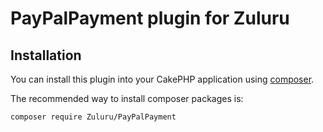 # PayPalPayment plugin for Zuluru

## Installation

You can install this plugin into your CakePHP application using [composer](http://getcomposer.org).

The recommended way to install composer packages is:

```
composer require Zuluru/PayPalPayment
```
